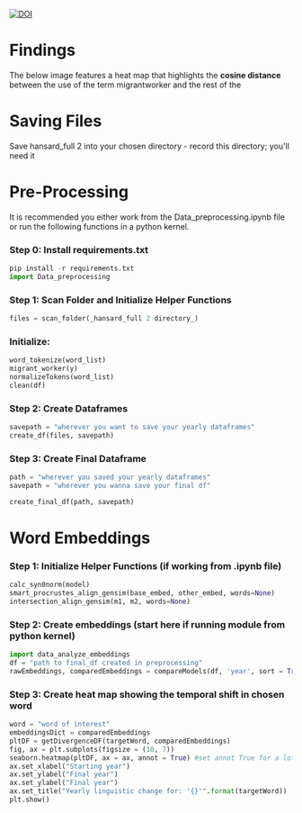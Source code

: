 [![DOI](https://zenodo.org/badge/481045361.svg)](https://zenodo.org/badge/latestdoi/481045361)

# Findings

The below image features a heat map that highlights the **cosine distance** between the use of the term migrantworker and the rest of the 

# Saving Files
Save hansard_full 2 into your chosen directory - record this directory; you'll need it

# Pre-Processing
It is recommended you either work from the Data_preprocessing.ipynb file or run the following functions in a python kernel. 

### Step 0: Install requirements.txt 
```python 
pip install -r requirements.txt
import Data_preprocessing
```

### Step 1: Scan Folder and Initialize Helper Functions 
```python 
files = scan_folder(_hansard_full 2 directory_)
```

### Initialize: 
```python 
word_tokenize(word_list)
migrant_worker(y)
normalizeTokens(word_list)
clean(df)
```

### Step 2: Create Dataframes 
```python
savepath = "wherever you want to save your yearly dataframes"
create_df(files, savepath)
```

### Step 3: Create Final Dataframe 
```python 
path = "wherever you saved your yearly dataframes"
savepath = "wherever you wanna save your final df" 

create_final_df(path, savepath)
```

# Word Embeddings

### Step 1: Initialize Helper Functions (if working from .ipynb file)
```python 
calc_syn0norm(model)
smart_procrustes_align_gensim(base_embed, other_embed, words=None)
intersection_align_gensim(m1, m2, words=None)
```

### Step 2: Create embeddings (start here if running module from python kernel)
```python
import data_analyze_embeddings
df = "path to final_df created in preprocessing"
rawEmbeddings, comparedEmbeddings = compareModels(df, 'year', sort = True)
```

### Step 3: Create heat map showing the temporal shift in chosen word 
```python 
word = "word of interest" 
embeddingsDict = comparedEmbeddings
pltDF = getDivergenceDF(targetWord, comparedEmbeddings)
fig, ax = plt.subplots(figsize = (10, 7))
seaborn.heatmap(pltDF, ax = ax, annot = True) #set annot True for a lot more information
ax.set_xlabel("Starting year")
ax.set_ylabel("Final year")
ax.set_ylabel("Final year")
ax.set_title("Yearly linguistic change for: '{}'".format(targetWord))
plt.show()
```
